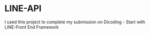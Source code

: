 # LINE-API
I used this project to complete my submission on Dicoding - Start with LINE-Front End Framework
